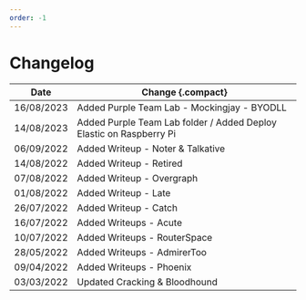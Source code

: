 ```yaml
---
order: -1
---
```


# Changelog

Date | Change {.compact}
--- | ---
16/08/2023 | Added Purple Team Lab - Mockingjay - BYODLL
14/08/2023 | Added Purple Team Lab folder / Added Deploy Elastic on Raspberry Pi
06/09/2022 | Added Writeup - Noter & Talkative
14/08/2022 | Added Writeup - Retired
07/08/2022 | Added Writeup - Overgraph
01/08/2022 | Added Writeup - Late
26/07/2022 | Added Writeup - Catch
16/07/2022 | Added Writeups - Acute
10/07/2022 | Added Writeups - RouterSpace
28/05/2022 | Added Writeups - AdmirerToo
09/04/2022 | Added Writeups - Phoenix
03/03/2022 | Updated Cracking & Bloodhound
